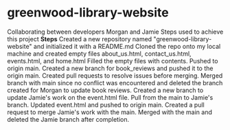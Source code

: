 # greenwood-library-website
Collaborating between developers Morgan and Jamie
Steps used to achieve this project
**Steps**
Created a new repository named "greenwood-library-website" and initialized it with a README.md
Cloned the repo onto my local machine and created empty files about_us.html, contact_us.html, events.html, and home.html
Filled the empty files with contents.
Pushed to origin main.
Created a new branch for book_reviews and pushed it to the origin main.
Created pull requests to resolve issues before merging.
Merged branch with main since no conflict was encountered and deleted the branch created for Morgan to update book reviews.
Created a new branch to update Jamie's work on the event.html file.
Pull from the main to Jamie's branch.
Updated event.html and pushed to origin main.
Created a pull request to merge Jamie's work with the main.
Merged with the main and deleted the Jamie branch after completion.

